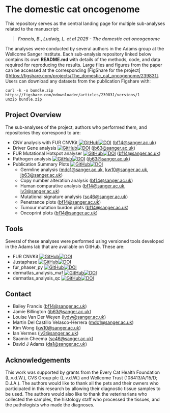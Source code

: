 # The domestic cat oncogenome

This repository serves as the central landing page for multiple sub-analyses related to the manuscript:

> **_Francis, B., Ludwig, L. et al 2025 - The domestic cat oncogenome_**

The analyses were conducted by several authors in the Adams group at the Wellcome Sanger Institute. Each sub-analysis repository linked below contains its own **README.md** with details of the methods, code, and data required for reproducing the results. Large files and figures from the paper can be accessed at the corresponding [FigShare for the project]([https://figshare.com/projects/The_domestic_cat_oncogenome/239831].
Users can download any datasets from the publication Figshare with: 
```
curl -k -o bundle.zip https://figshare.com/ndownloader/articles/239831/versions/1
unzip bundle.zip
```

## Project Overview

The sub-analyses of the project, authors who performed them, and repositories they correspond to are:  
- CNV analysis with FUR CNVKit [![GitHub](https://img.shields.io/badge/github-%23121011.svg?style=for-the-badge&logo=github&logoColor=white)](https://github.com/team113sanger/project_fur_felis_catus_cnv_analysis)[![DOI](https://zenodo.org/badge/DOI/10.5281/zenodo.15304186.svg)](https://doi.org/10.5281/zenodo.15304186) (bf14@sanger.ac.uk)
- Driver Gene analysis [![GitHub](https://img.shields.io/badge/github-%23121011.svg?style=for-the-badge&logo=github&logoColor=white)](https://github.com/team113sanger/project_fur_felis_catus_driver_analysis)[![DOI](https://zenodo.org/badge/932059905.svg)](https://doi.org/10.5281/zenodo.15228426)
 (jb63@sanger.ac.uk)
- FUR Mutational Hotspot analyser [![GitHub](https://img.shields.io/badge/github-%23121011.svg?style=for-the-badge&logo=github&logoColor=white)](https://github.com/team113sanger/project_fur_felis_catus_hotspot_analysis)[![DOI](https://zenodo.org/badge/945953867.svg)](https://doi.org/10.5281/zenodo.15221853)
 (bf14@sanger.ac.uk)
- Pathogen analysis [![GitHub](https://img.shields.io/badge/github-%23121011.svg?style=for-the-badge&logo=github&logoColor=white)](https://github.com/team113sanger/project_fur_felis_catus_pathogen_identification)[![DOI](https://zenodo.org/badge/932059905.svg)](https://doi.org/10.5281/zenodo.15228426) (jb63@sanger.ac.uk)
- Publication Summary Plots [![GitHub](https://img.shields.io/badge/github-%23121011.svg?style=for-the-badge&logo=github&logoColor=white)](https://github.com/team113sanger/project_fur_felis_catus_publication_plots)[![DOI](https://zenodo.org/badge/971292322.svg)](https://doi.org/10.5281/zenodo.15304185)
  - Germline analysis (mdc1@sanger.ac.uk, kw10@sanger.ac.uk, jb63@sanger.ac.uk)
  - Copy number alteration analysis (bf14@sanger.ac.uk)
  - Human comparative analysis (bf14@sanger.ac.uk, iv3@sanger.ac.uk)
  - Mutational signature analysis (sc46@sanger.ac.uk)
  - Penetrance plots (bf14@sanger.ac.uk)
  - Tumour mutation burdon plots (bf14@sanger.ac.uk)
  - Oncoprint plots (bf14@sanger.ac.uk)


## Tools 
Several of these analyses were performed using versioned tools developed in the Adams lab that are available on GitHub. These are: 
- FUR CNVKit [![GitHub](https://img.shields.io/badge/github-%23121011.svg?style=for-the-badge&logo=github&logoColor=white)](https://github.com/team113sanger/project_fur_felis_catus_cnv_analysis)[![DOI](https://zenodo.org/badge/DOI/10.5281/zenodo.15304186.svg)](https://doi.org/10.5281/zenodo.15304186)
- Justaphase [![GitHub](https://img.shields.io/badge/github-%23121011.svg?style=for-the-badge&logo=github&logoColor=white)](https://github.com/team113sanger/justaphase)[![DOI](https://zenodo.org/badge/945988734.svg)](https://doi.org/10.5281/zenodo.15221722)
- fur_phaser_py [![GitHub](https://img.shields.io/badge/github-%23121011.svg?style=for-the-badge&logo=github&logoColor=white)](https://github.com/team113sanger/project_fur_felis_catus_fur_phaser_py)[![DOI](https://zenodo.org/badge/966640631.svg)](https://doi.org/10.5281/zenodo.15221798)
- dermatlas_analysis_maf [![GitHub](https://img.shields.io/badge/github-%23121011.svg?style=for-the-badge&logo=github&logoColor=white)](https://github.com/team113sanger/dermatlas_analysis_maf)[![DOI](https://zenodo.org/badge/935644892.svg)](https://doi.org/10.5281/zenodo.15229904)
- dermatlas_analysis_qc [![GitHub](https://img.shields.io/badge/github-%23121011.svg?style=for-the-badge&logo=github&logoColor=white)](https://github.com/team113sanger/dermatlas_analysis_qc)[![DOI](https://zenodo.org/badge/936108624.svg)](https://doi.org/10.5281/zenodo.15229877)


## Contact 

- Bailey Francis (<bf14@sanger.ac.uk>)
- Jamie Billington (<jb63@sanger.ac.uk>)
- Louise Van Der Weyen (<lvdw@sanger.ac.uk>)
- Martin Del Castillo Velasco-Herrera (<mdc1@sanger.ac.uk>)
- Kim Wong (<kw10@sanger.ac.uk>)
- Ian Vermes (<iv3@sanger.ac.uk>)
- Saamin Cheema (<sc46@sanger.ac.uk>)
- David J Adams (<da1@sanger.ac.uk>)


## Acknowledgements
This work was supported by grants from the Every Cat Health Foundation (L.v.d.W.), CVS Group plc (L.v.d.W.) and Wellcome Trust (108413/A/15/D; D.J.A.). The authors would like to thank all the pets and their owners who participated in this research by allowing their diagnostic tissue samples to be used. The authors would also like to thank the veterinarians who collected the samples, the histology staff who processed the tissues, and the pathologists who made the diagnoses.
